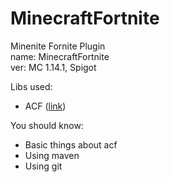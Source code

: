 # MinecraftFortnite

Minenite Fornite Plugin\
name: MinecraftFortnite\
ver: MC 1.14.1, Spigot

Libs used:
  * ACF ([link](https://acfspigot.emc.gs/))

You should know:
  * Basic things about acf
  * Using maven
  * Using git
